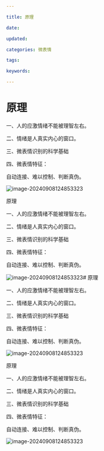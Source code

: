 ```yaml
---

title: 原理

date: 

updated: 

categories: 微表情

tags: 

keywords: 

---
```

# 原理

一、人的应激情绪不能被理智左右。

二、情绪是人真实内心的窗口。

三、微表情识别的科学基础

四、微表情特征：

自动连接、难以控制、判断真伪。



![image-20240908124853323](./../../TyporaImage/MicroExpression/image-20240908124853323.png)

原理

一、人的应激情绪不能被理智左右。

二、情绪是人真实内心的窗口。

三、微表情识别的科学基础

四、微表情特征：

自动连接、难以控制、判断真伪。



![image-20240908124853323](./../../TyporaImage/MicroExpression/image-20240908124853323.png)# 原理

一、人的应激情绪不能被理智左右。

二、情绪是人真实内心的窗口。

三、微表情识别的科学基础

四、微表情特征：

自动连接、难以控制、判断真伪。



![image-20240908124853323](./../../TyporaImage/MicroExpression/image-20240908124853323.png)

原理

一、人的应激情绪不能被理智左右。

二、情绪是人真实内心的窗口。

三、微表情识别的科学基础

四、微表情特征：

自动连接、难以控制、判断真伪。



![image-20240908124853323](./../../TyporaImage/MicroExpression/image-20240908124853323.png)